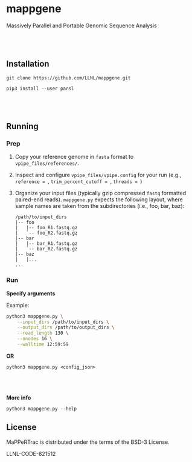 # mappgene

Massively Parallel and Portable Genomic Sequence Analysis
<br></br><br></br>

## Installation

`git clone https://github.com/LLNL/mappgene.git`

`pip3 install --user parsl`
<br></br><br></br>

## Running

### Prep

1. Copy your reference genome in `fasta` format to `vpipe_files/references/`.
2. Inspect and configure `vpipe_files/vpipe.config` for your run (e.g.,
   `reference = `, `trim_percent_cutoff = `, `threads = `)
3. Organize your input files (typically gzip compressed `fastq` formatted
   paired-end reads). `mappgene.py` expects the following layout, where sample
   names are taken from the subdirectories (i.e., foo, bar, baz):

    ```
    /path/to/input_dirs
    |-- foo
    |   |-- foo_R1.fastq.gz
    |   `-- foo_R2.fastq.gz
    |-- bar
    |   |-- bar_R1.fastq.gz
    |   `-- bar_R2.fastq.gz
    |-- baz
    |   |...
    ...
    ```

### Run

<b>Specify arguments</b>

Example:

```bash
python3 mappgene.py \
    --input_dirs /path/to/input_dirs \
    --output_dirs /path/to/output_dirs \
    --read_length 130 \
    --nnodes 16 \
    --walltime 12:59:59
```

**OR**

`python3 mappgene.py <config_json>`
<br></br><br></br>

<b>More info</b>

`python3 mappgene.py --help`

## License

MaPPeRTrac is distributed under the terms of the BSD-3 License.

LLNL-CODE-821512
